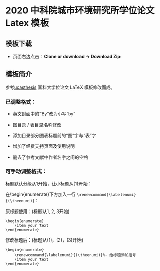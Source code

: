 # 2020 中科院城市环境研究所学位论文 Latex 模板

## 模板下载

* 页面右边点击：**Clone or download -> Download Zip**


## 模板简介
 
 参考[ucasthesis](https://github.com/mohuangrui/ucasthesis) 国科大学位论文 LaTeX 模板修改而成。
 
### 已调整格式：

- 英文封面中的“By”改为小写“by”
- 图目录 / 表目录名称修改
- 添加目录部分图表标题前的“图”字与“表”字
- 增加了经费支持页面及使用说明

- 删去了参考文献中作者名字之间的空格



### 可手动调整格式：

标题默认分级从1开始，让小标题从(1)开始：

在\begin{enumerate}下方加入一行 `\renewcommand{\labelenumi}{(\theenumi)}`：

原标题使用：(标题从1, 2, 3开始)

```
\begin{enumerate}
	\item your text
\end{enumerate}
```

修改标题后：(标题从(1)，(2)，(3)开始)

```
\begin{enumerate}
	\renewcommand{\labelenumi}{(\theenumi)}%- 给标题添加括号
	\item your text
\end{enumerate}
```
